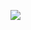 [![](https://jitpack.io/v/vipafattal/CodeBox-Androidx.svg)](https://jitpack.io/#vipafattal/CodeBox-Androidx)
